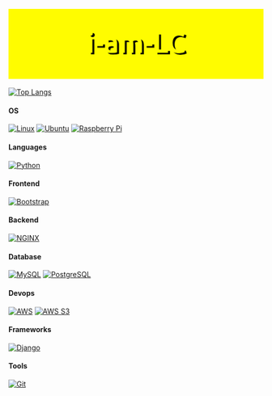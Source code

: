 ![banner](banner.png "banner")

[![Top Langs](https://github-readme-stats.vercel.app/api/top-langs/?username=i-am-LC&hide=css,shell&theme=dark)](https://github.com/anuraghazra/github-readme-stats)


#### OS
[![Linux](https://img.icons8.com/color/48/000000/linux--v1.png)](https://www.linux.org/)
[![Ubuntu](https://img.icons8.com/color/48/000000/ubuntu--v1.png)](https://ubuntu.com/)
[![Raspberry Pi](https://img.icons8.com/color/48/000000/raspberry-pi.png)](https://www.raspberrypi.org/)

#### Languages
[![Python](https://img.icons8.com/color/48/000000/python--v1.png)](https://www.python.org/)

#### Frontend
[![Bootstrap](https://img.icons8.com/color/48/000000/bootstrap.png)](https://getbootstrap.com/)

#### Backend
[![NGINX](https://img.icons8.com/color/48/000000/nginx.png)](https://nginx.org/en/)

#### Database
[![MySQL](https://img.icons8.com/color/48/000000/mysql-logo.png)](https://www.mysql.com/)
[![PostgreSQL](https://img.icons8.com/color/48/000000/postgreesql.png)](https://www.postgresql.org/)

#### Devops 
[![AWS](https://img.icons8.com/color/48/000000/amazon-web-services.png)](https://aws.amazon.com/)
[![AWS S3](https://img.icons8.com/color/48/000000/amazon-s3.png)](https://aws.amazon.com/s3/)

#### Frameworks
[![Django](https://img.icons8.com/ios-filled/50/000000/django.png)](https://www.djangoproject.com/)

#### Tools
[![Git](https://img.icons8.com/color/48/000000/git.png)](https://git-scm.com/)



